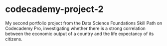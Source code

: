 # codecademy-project-2
My second portfolio project from the Data Science Foundations Skill Path on Codecademy Pro, investigating whether there is a strong correlation between the economic output of a country and the life expectancy of its citizens.
